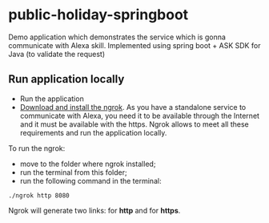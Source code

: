 # public-holiday-springboot
Demo application which demonstrates the service which is gonna communicate with Alexa skill.
Implemented using spring boot + ASK SDK for Java (to validate the request)

## Run application locally
* Run the application 
* [Download and install the ngrok](https://ngrok.com/download). 
As you have a standalone service to communicate with Alexa, you need it to be available through the Internet and it must be available with the https. Ngrok allows to meet all these requirements and run the application locally. 

To run the ngrok: 
* move to the folder where ngrok installed; 
* run the terminal from this folder; 
* run the following command in the terminal: 
```
./ngrok http 8080
```
Ngrok will generate two links: for **http** and for **https**.
